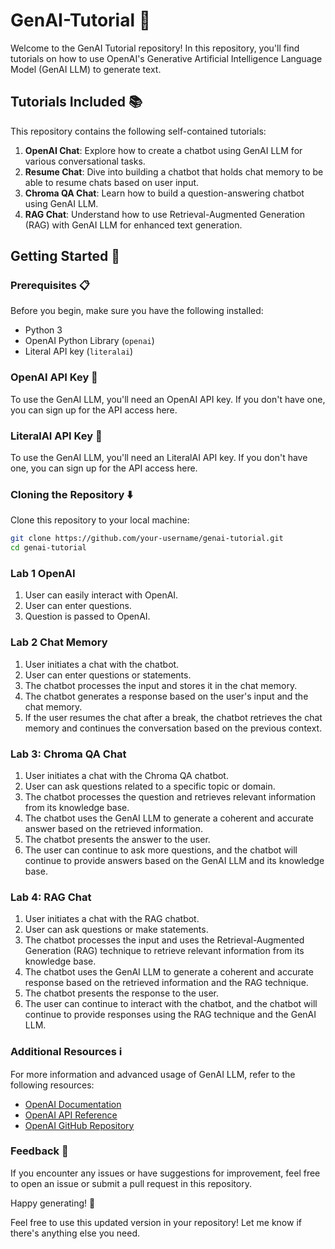 # GenAI-Tutorial 🤖

Welcome to the GenAI Tutorial repository! In this repository, you'll find tutorials on how to use OpenAI's Generative Artificial Intelligence Language Model (GenAI LLM) to generate text.

## Tutorials Included 📚

This repository contains the following self-contained tutorials:

1. **OpenAI Chat**: Explore how to create a chatbot using GenAI LLM for various conversational tasks.
2. **Resume Chat**: Dive into building a chatbot that holds chat memory to be able to resume chats based on user input.
3. **Chroma QA Chat**: Learn how to build a question-answering chatbot using GenAI LLM.
4. **RAG Chat**: Understand how to use Retrieval-Augmented Generation (RAG) with GenAI LLM for enhanced text generation.

## Getting Started 🚀

### Prerequisites 📋

Before you begin, make sure you have the following installed:

- Python 3
- OpenAI Python Library (`openai`)
- Literal API key (`literalai`)

### OpenAI API Key 🔑
To use the GenAI LLM, you'll need an OpenAI API key. If you don't have one, you can sign up for the API access here.

### LiteralAI API Key 🔑
To use the GenAI LLM, you'll need an LiteralAI API key. If you don't have one, you can sign up for the API access here.

### Cloning the Repository ⬇️
Clone this repository to your local machine:

```bash
git clone https://github.com/your-username/genai-tutorial.git
cd genai-tutorial
```

### Lab 1 OpenAI
1. User can easily interact with OpenAI.
2. User can enter questions.
3. Question is passed to OpenAI.

### Lab 2 Chat Memory
1. User initiates a chat with the chatbot.
2. User can enter questions or statements.
3. The chatbot processes the input and stores it in the chat memory.
4. The chatbot generates a response based on the user's input and the chat memory.
5. If the user resumes the chat after a break, the chatbot retrieves the chat memory and continues the conversation based on the previous context.

### Lab 3: Chroma QA Chat
1. User initiates a chat with the Chroma QA chatbot.
2. User can ask questions related to a specific topic or domain.
3. The chatbot processes the question and retrieves relevant information from its knowledge base.
4. The chatbot uses the GenAI LLM to generate a coherent and accurate answer based on the retrieved information.
5. The chatbot presents the answer to the user.
6. The user can continue to ask more questions, and the chatbot will continue to provide answers based on the GenAI LLM and its knowledge base.

### Lab 4: RAG Chat
1. User initiates a chat with the RAG chatbot.
2. User can ask questions or make statements.
3. The chatbot processes the input and uses the Retrieval-Augmented Generation (RAG) technique to retrieve relevant information from its knowledge base.
4. The chatbot uses the GenAI LLM to generate a coherent and accurate response based on the retrieved information and the RAG technique.
5. The chatbot presents the response to the user.
6. The user can continue to interact with the chatbot, and the chatbot will continue to provide responses using the RAG technique and the GenAI LLM.

### Additional Resources ℹ️
For more information and advanced usage of GenAI LLM, refer to the following resources:

- [OpenAI Documentation](https://platform.openai.com/docs/introduction)
- [OpenAI API Reference](https://platform.openai.com/docs/api-reference)
- [OpenAI GitHub Repository](https://github.com/openai)

### Feedback 📣
If you encounter any issues or have suggestions for improvement, feel free to open an issue or submit a pull request in this repository.

Happy generating! 🎉

Feel free to use this updated version in your repository! Let me know if there's anything else you need.
